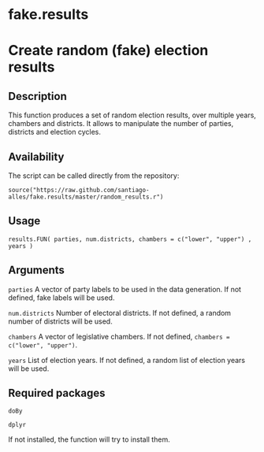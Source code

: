 # fake.results
Create random (fake) election results
=====================================

Description
------------------

This function produces a set of random election results, over multiple years, chambers and districts. It allows to manipulate the number of parties, districts and election cycles.


Availability
------------------

The script can be called directly from the repository:
<pre><code>source("https://raw.github.com/santiago-alles/fake.results/master/random_results.r")</code></pre>

Usage
------------------

<pre><code>results.FUN( parties, num.districts, chambers = c("lower", "upper") , years )</code></pre>

Arguments
------------------

<code>parties</code> A vector of party labels to be used in the data generation. If not defined, fake labels will be used.

<code>num.districts</code> Number of electoral districts. If not defined, a random number of districts will be used.

<code>chambers</code> A vector of legislative chambers. If not defined, <code>chambers = c("lower", "upper")</code>.

<code>years</code> List of election years. If not defined, a random list of election years will be used.

Required packages 
------------------

<pre><code>doBy</pre></code>
<pre><code>dplyr</pre></code>

If not installed, the function will try to install them.


